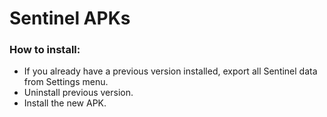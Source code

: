 # Sentinel APKs

### How to install:

- If you already have a previous version installed, export all Sentinel data from Settings menu.
- Uninstall previous version.
- Install the new APK. 
